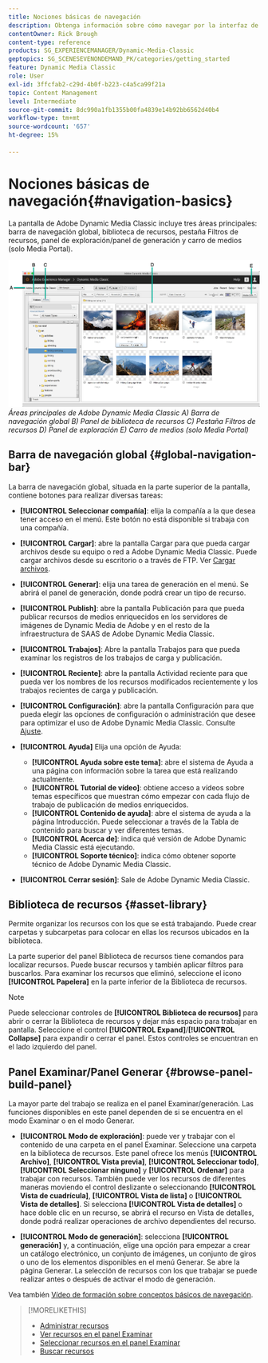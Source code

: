 ```yaml
---
title: Nociones básicas de navegación
description: Obtenga información sobre cómo navegar por la interfaz de usuario de Adobe Dynamic Media Classic.
contentOwner: Rick Brough
content-type: reference
products: SG_EXPERIENCEMANAGER/Dynamic-Media-Classic
geptopics: SG_SCENESEVENONDEMAND_PK/categories/getting_started
feature: Dynamic Media Classic
role: User
exl-id: 3ffcfab2-c29d-4b0f-b223-c4a5ca99f21a
topic: Content Management
level: Intermediate
source-git-commit: 8dc990a1fb1355b00fa4839e14b92bb6562d40b4
workflow-type: tm+mt
source-wordcount: '657'
ht-degree: 15%

---
```


# Nociones básicas de navegación{#navigation-basics}

La pantalla de Adobe Dynamic Media Classic incluye tres áreas principales: barra de navegación global, biblioteca de recursos, pestaña Filtros de recursos, panel de exploración/panel de generación y carro de medios (solo Media Portal).

![Conceptos básicos de navegación](/help/using/assets/gs_navigation_basics_popup_popup.png)
*Áreas principales de Adobe Dynamic Media Classic*
*A) Barra de navegación global B) Panel de biblioteca de recursos C) Pestaña Filtros de recursos D) Panel de exploración E) Carro de medios (solo Media Portal)*

## Barra de navegación global {#global-navigation-bar}

La barra de navegación global, situada en la parte superior de la pantalla, contiene botones para realizar diversas tareas:

* **[!UICONTROL Seleccionar compañía]**: elija la compañía a la que desea tener acceso en el menú. Este botón no está disponible si trabaja con una compañía.

* **[!UICONTROL Cargar]**: abre la pantalla Cargar para que pueda cargar archivos desde su equipo o red a Adobe Dynamic Media Classic. Puede cargar archivos desde su escritorio o a través de FTP. Ver [Cargar archivos](/help/using/uploading-files.md).

* **[!UICONTROL Generar]**: elija una tarea de generación en el menú. Se abrirá el panel de generación, donde podrá crear un tipo de recurso.

* **[!UICONTROL Publish]**: abre la pantalla Publicación para que pueda publicar recursos de medios enriquecidos en los servidores de imágenes de Dynamic Media de Adobe y en el resto de la infraestructura de SAAS de Adobe Dynamic Media Classic.

* **[!UICONTROL Trabajos]**: Abre la pantalla Trabajos para que pueda examinar los registros de los trabajos de carga y publicación.

* **[!UICONTROL Reciente]**: abre la pantalla Actividad reciente para que pueda ver los nombres de los recursos modificados recientemente y los trabajos recientes de carga y publicación.

* **[!UICONTROL Configuración]**: abre la pantalla Configuración para que pueda elegir las opciones de configuración o administración que desee para optimizar el uso de Adobe Dynamic Media Classic. Consulte [Ajuste](/help/using/setup-basics.md).

* **[!UICONTROL Ayuda]** Elija una opción de Ayuda:

   * **[!UICONTROL Ayuda sobre este tema]**: abre el sistema de Ayuda a una página con información sobre la tarea que está realizando actualmente.
   * **[!UICONTROL Tutorial de vídeo]**: obtiene acceso a vídeos sobre temas específicos que muestran cómo empezar con cada flujo de trabajo de publicación de medios enriquecidos.
   * **[!UICONTROL Contenido de ayuda]**: abre el sistema de ayuda a la página Introducción. Puede seleccionar a través de la Tabla de contenido para buscar y ver diferentes temas.
   * **[!UICONTROL Acerca de]**: indica qué versión de Adobe Dynamic Media Classic está ejecutando.
   * **[!UICONTROL Soporte técnico]**: indica cómo obtener soporte técnico de Adobe Dynamic Media Classic.

* **[!UICONTROL Cerrar sesión]**: Sale de Adobe Dynamic Media Classic.

## Biblioteca de recursos {#asset-library}

Permite organizar los recursos con los que se está trabajando. Puede crear carpetas y subcarpetas para colocar en ellas los recursos ubicados en la biblioteca.

La parte superior del panel Biblioteca de recursos tiene comandos para localizar recursos. Puede buscar recursos y también aplicar filtros para buscarlos. Para examinar los recursos que eliminó, seleccione el icono **[!UICONTROL Papelera]** en la parte inferior de la Biblioteca de recursos.

>[!NOTE]
>
>Puede seleccionar controles de **[!UICONTROL Biblioteca de recursos]** para abrir o cerrar la Biblioteca de recursos y dejar más espacio para trabajar en pantalla. Seleccione el control **[!UICONTROL Expand]**/**[!UICONTROL Collapse]** para expandir o cerrar el panel. Estos controles se encuentran en el lado izquierdo del panel.

## Panel Examinar/Panel Generar {#browse-panel-build-panel}

La mayor parte del trabajo se realiza en el panel Examinar/generación. Las funciones disponibles en este panel dependen de si se encuentra en el modo Examinar o en el modo Generar.

* **[!UICONTROL Modo de exploración]**: puede ver y trabajar con el contenido de una carpeta en el panel Examinar. Seleccione una carpeta en la biblioteca de recursos. Este panel ofrece los menús **[!UICONTROL Archivo]**, **[!UICONTROL Vista previa]**, **[!UICONTROL Seleccionar todo]**, **[!UICONTROL Seleccionar ninguno]** y **[!UICONTROL Ordenar]** para trabajar con recursos. También puede ver los recursos de diferentes maneras moviendo el control deslizante o seleccionando **[!UICONTROL Vista de cuadrícula]**, **[!UICONTROL Vista de lista]** o **[!UICONTROL Vista de detalles]**. Si selecciona **[!UICONTROL Vista de detalles]** o hace doble clic en un recurso, se abrirá el recurso en Vista de detalles, donde podrá realizar operaciones de archivo dependientes del recurso.

* **[!UICONTROL Modo de generación]**: selecciona **[!UICONTROL generación]** y, a continuación, elige una opción para empezar a crear un catálogo electrónico, un conjunto de imágenes, un conjunto de giros o uno de los elementos disponibles en el menú Generar. Se abre la página Generar. La selección de recursos con los que trabajar se puede realizar antes o después de activar el modo de generación.

Vea también [Vídeo de formación sobre conceptos básicos de navegación](https://s7d5.scene7.com/s7viewers/html5/VideoViewer.html?videoserverurl=https://s7d5.scene7.com/is/content/&amp;emailurl=https://s7d5.scene7.com/s7/emailFriend&amp;serverUrl=https://s7d5.scene7.com/is/image/&amp;config=Scene7SharedAssets/Universal_HTML5_Video&amp;contenturl=https://s7d5.scene7.com/skins/&amp;asset=S7tutorials/571_Navigation%20Basics_converted%20renamed_Getting%20Started-AVS).

>[!MORELIKETHIS]
>
>* [Administrar recursos](about-managing-assets.md)
>* [Ver recursos en el panel Examinar](viewing-assets-browse-panel.md#viewing_assets_in_the_browse_panel)
>* [Seleccionar recursos en el panel Examinar](selecting-assets-browse-panel.md#selecting_assets_in_the_browse_panel)
>* [Buscar recursos](searching-assets.md#searching_assets)
